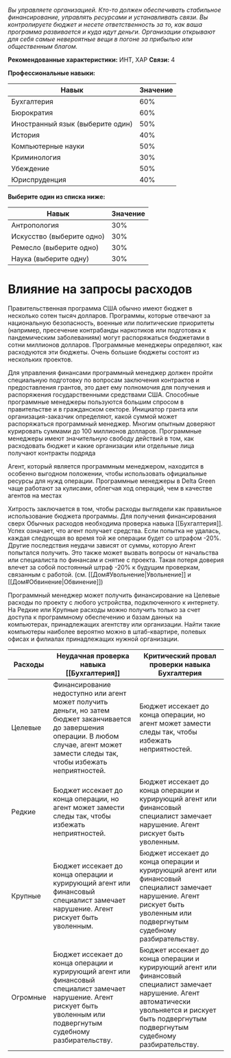 *Вы управляете организацией. Кто-то должен обеспечивать стабильное финансирование, управлять ресурсами и устанавливать связи. Вы контролируете бюджет и несете ответственность за то, как ваша программа развивается и куда идут деньги. Организации открывают для себя самые невероятные вещи в погоне за прибылью или общественным благом.*

**Рекомендованные характеристики:** ИНТ, ХАР
**Связи:** 4

**Профессиональные навыки:**

| Навык                              | Значение |
| ---------------------------------- | -------- |
| Бухгалтерия                        | 60%      |
| Бюрократия                         | 60%      |
| Иностранный язык (выберите один)   | 50%      |
| История                            | 40%      |
| Компьютерные науки                 | 50%      |
| Криминология                      | 30%      |
| Убеждение                          | 50%      |
| Юриспруденция                     | 40%      |

**Выберите один из списка ниже:**

| Навык                     | Значение |
| ------------------------- | -------- |
| Антропология              | 30%      |
| Искусство (выберите одно) | 30%      |
| Ремесло (выберите одно)   | 30%      |
| Наука  (выберите одну)    | 30%      |

# Влияние на запросы расходов

Правительственная программа США обычно имеют бюджет в несколько сотен тысяч долларов. Программы, которые отвечают за национальную безопасность, военные или политические приоритеты (например, пресечение контрабанды наркотиков или подготовка к пандемическим заболеваниям) могут распоряжаться бюджетами в сотни миллионов долларов. Программные менеджеры определяют, как расходуются эти бюджеты. Очень большие бюджеты состоят из нескольких проектов.

Для управления финансами программный менеджер должен пройти специальную подготовку по вопросам заключения контрактов и предоставления грантов, это дает ему полномочия для получения и распоряжения государственными средствами США. Способные программные менеджеры пользуются большим спросом в правительстве и в гражданском секторе. Инициатор гранта или организация-заказчик определяют, какой суммой может распоряжаться программный менеджер. Многим опытным доверяют курировать суммами до 100 миллионов долларов. Программные менеджеры имеют значительную свободу действий в том, как расходовать бюджет и какие организации или отдельные лица получают контракты подряда

Агент, который является программным менеджером, находится в особенно выгодном положении, чтобы использовать официальные ресурсы для нужд операции. Программные менеджеры в Delta Green чаще работают за кулисами, облегчая ход операций, чем в качестве агентов на местах

Хитрость заключается в том, чтобы расходы выглядели как правильное использование бюджета программы. Для получения финансирования сверх Обычных расходов необходима проверка навыка [[Бухгалтерия]]. Успех означает, что агент получает средства. Если попытка не удалась, каждая следующая во время той же операции будет со штрафом -20%. Другие последствия неудачи зависят от суммы, которую Агент попытался получить. Это также может вызвать вопросы от начальства или специалиста по финансам и снятие с проекта. Такая потеря доверия влечет за собой постоянный штраф -20% к будущим проверкам, связанным с работой. (см. [[Дом#Увольнение|Увольнение]] и [[Дом#Обвинение|Обвинение]])

Программный менеджер может получить финансирование на Целевые расходы по проекту с любого устройства, подключенного к интернету. На Редкие или Крупные расходы можно получить только за счет доступа к программному обеспечению и базам данных на компьютерах, принадлежащих агентству или организации. Найти такие компьютеры наиболее вероятно можно в штаб-квартире, полевых офисах и филиалах принадлежащих нужной организации.


| Расходы  | Неудачная проверка навыка [[Бухгалтерия]]                                                                                                                                                     | Критический провал проверки навыка Бухгалтерия                                                                                                                                                         |
| -------- | --------------------------------------------------------------------------------------------------------------------------------------------------------------------------------------------- | ------------------------------------------------------------------------------------------------------------------------------------------------------------------------------------------------------ |
| Целевые  | Финансирование недоступно или агент может получить деньги, но затем бюджет заканчивается до завершения операции. В любом случае, агент может замести следы так, чтобы избежать неприятностей. | Бюджет иссекает до конца операции, но агент может замести следы так, чтобы избежать неприятностей.                                                                                                     |
| Редкие   | Бюджет иссекает до конца операции, но агент может замести следы так, чтобы избежать неприятностей.                                                                                            | Бюджет иссекает до конца операции и курирующий агент или финансовый специалист замечает нарушение. Агент рискует быть уволенным.                                                                       |
| Крупные  | Бюджет иссекает до конца операции и курирующий агент или финансовый специалист замечает нарушение. Агент рискует быть уволенным.                                                              | Бюджет иссекает до конца операции и курирующий агент или финансовый специалист замечает нарушение. Агент рискует быть уволенным или подвергнутым судебному разбирательству.                            |
| Огромные | Бюджет иссекает до конца операции и курирующий агент или финансовый специалист замечает нарушение. Агент рискует быть уволенным или подвергнутым судебному разбирательству.                   | Бюджет иссекает до конца операции и курирующий агент или финансовый специалист замечает нарушение. Агент автоматически увольняется и рискует быть подвергнутым подвергнутым судебному разбирательству. |
